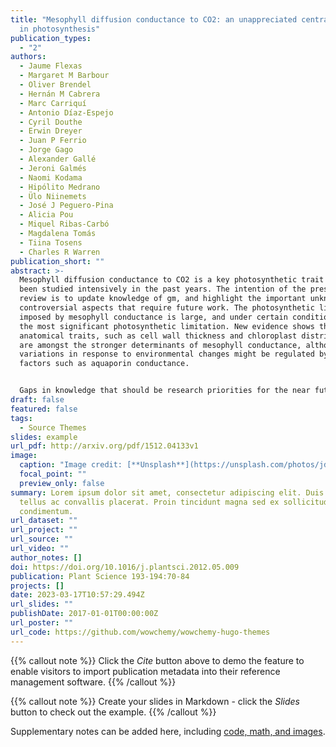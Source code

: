 ```yaml
---
title: "Mesophyll diffusion conductance to CO2: an unappreciated central player
  in photosynthesis"
publication_types:
  - "2"
authors:
  - Jaume Flexas
  - Margaret M Barbour
  - Oliver Brendel
  - Hernán M Cabrera
  - Marc Carriquí
  - Antonio Díaz-Espejo
  - Cyril Douthe
  - Erwin Dreyer
  - Juan P Ferrio
  - Jorge Gago
  - Alexander Gallé
  - Jeroni Galmés
  - Naomi Kodama
  - Hipólito Medrano
  - Ülo Niinemets
  - José J Peguero-Pina
  - Alicia Pou
  - Miquel Ribas-Carbó
  - Magdalena Tomás
  - Tiina Tosens
  - Charles R Warren
publication_short: ""
abstract: >-
  Mesophyll diffusion conductance to CO2 is a key photosynthetic trait that has
  been studied intensively in the past years. The intention of the present
  review is to update knowledge of gm, and highlight the important unknown and
  controversial aspects that require future work. The photosynthetic limitation
  imposed by mesophyll conductance is large, and under certain conditions can be
  the most significant photosynthetic limitation. New evidence shows that
  anatomical traits, such as cell wall thickness and chloroplast distribution
  are amongst the stronger determinants of mesophyll conductance, although rapid
  variations in response to environmental changes might be regulated by other
  factors such as aquaporin conductance.


  Gaps in knowledge that should be research priorities for the near future include: how different is mesophyll conductance among phylogenetically distant groups and how has it evolved? Can mesophyll conductance be uncoupled from regulation of the water path? What are the main drivers of mesophyll conductance? The need for mechanistic and phenomenological models of mesophyll conductance and its incorporation in process-based photosynthesis models is also highlighted.
draft: false
featured: false
tags:
  - Source Themes
slides: example
url_pdf: http://arxiv.org/pdf/1512.04133v1
image:
  caption: "Image credit: [**Unsplash**](https://unsplash.com/photos/jdD8gXaTZsc)"
  focal_point: ""
  preview_only: false
summary: Lorem ipsum dolor sit amet, consectetur adipiscing elit. Duis posuere
  tellus ac convallis placerat. Proin tincidunt magna sed ex sollicitudin
  condimentum.
url_dataset: ""
url_project: ""
url_source: ""
url_video: ""
author_notes: []
doi: https://doi.org/10.1016/j.plantsci.2012.05.009
publication: Plant Science 193-194:70-84
projects: []
date: 2023-03-17T10:57:29.494Z
url_slides: ""
publishDate: 2017-01-01T00:00:00Z
url_poster: ""
url_code: https://github.com/wowchemy/wowchemy-hugo-themes
---
```


{{% callout note %}}
Click the *Cite* button above to demo the feature to enable visitors to import publication metadata into their reference management software.
{{% /callout %}}

{{% callout note %}}
Create your slides in Markdown - click the *Slides* button to check out the example.
{{% /callout %}}

Supplementary notes can be added here, including [code, math, and images](https://wowchemy.com/docs/writing-markdown-latex/).
